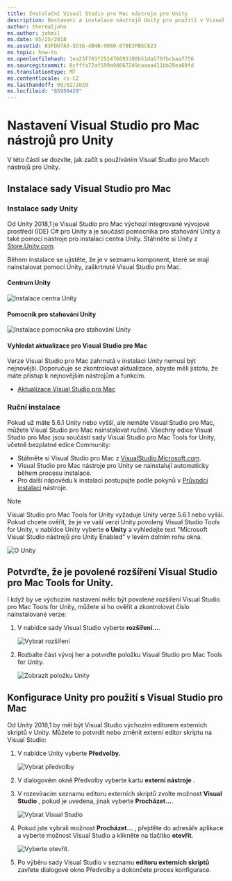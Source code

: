 ```yaml
---
title: Instalační Visual Studio pro Mac nástroje pro Unity
description: Nastavení a instalace nástrojů Unity pro použití v Visual Studio pro Mac
author: therealjohn
ms.author: johmil
ms.date: 05/25/2018
ms.assetid: 83FDD7A3-5D16-4B4B-9080-078E3FB5C623
ms.topic: how-to
ms.openlocfilehash: 1ea23f701f251476693108b51da570fbcbaa7756
ms.sourcegitcommit: 6cfffa72af599a9d667249caaaa411bb28ea69fd
ms.translationtype: MT
ms.contentlocale: cs-CZ
ms.lasthandoff: 09/02/2020
ms.locfileid: "85950429"
---
```

# <a name="set-up-visual-studio-for-mac-tools-for-unity"></a>Nastavení Visual Studio pro Mac nástrojů pro Unity

V této části se dozvíte, jak začít s používáním Visual Studio pro Macch nástrojů pro Unity.

## <a name="install-visual-studio-for-mac"></a>Instalace sady Visual Studio pro Mac

### <a name="unity-bundled-installation"></a>Instalace sady Unity

Od Unity 2018,1 je Visual Studio pro Mac výchozí integrované vývojové prostředí (IDE) C# pro Unity a je součástí pomocníka pro stahování Unity a také pomocí nástroje pro instalaci centra Unity. Stáhněte si Unity z [Store.Unity.com](https://store.unity.com/).

Během instalace se ujistěte, že je v seznamu komponent, které se mají nainstalovat pomocí Unity, zaškrtnuté Visual Studio pro Mac.

#### <a name="unity-hub"></a>Centrum Unity

![Instalace centra Unity](media/setup-vsmac-tools-unity-image7.png)

#### <a name="unity-download-assistant"></a>Pomocník pro stahování Unity

![Instalace pomocníka pro stahování Unity](media/setup-vsmac-tools-unity-image8.png)

#### <a name="check-for-updates-to-visual-studio-for-mac"></a>Vyhledat aktualizace pro Visual Studio pro Mac

Verze Visual Studio pro Mac zahrnutá v instalaci Unity nemusí být nejnovější. Doporučuje se zkontrolovat aktualizace, abyste měli jistotu, že máte přístup k nejnovějším nástrojům a funkcím.

* [Aktualizace Visual Studio pro Mac](update.md)

### <a name="manual-installation"></a>Ruční instalace

Pokud už máte 5.6.1 Unity nebo vyšší, ale nemáte Visual Studio pro Mac, můžete Visual Studio pro Mac nainstalovat ručně. Všechny edice Visual Studio pro Mac jsou součástí sady Visual Studio pro Mac Tools for Unity, včetně bezplatné edice Community:

* Stáhněte si Visual Studio pro Mac z [VisualStudio.Microsoft.com](https://visualstudio.microsoft.com/).
* Visual Studio pro Mac nástroje pro Unity se nainstalují automaticky během procesu instalace.
* Pro další nápovědu k instalaci postupujte podle pokynů v [Průvodci instalací](/visualstudio/mac/installation/?view=vsmac-2017) nástroje.

> [!NOTE]
> Visual Studio pro Mac Tools for Unity vyžaduje Unity verze 5.6.1 nebo vyšší. Pokud chcete ověřit, že je ve vaší verzi Unity povolený Visual Studio Tools for Unity, v nabídce Unity vyberte **o Unity** a vyhledejte text "Microsoft Visual Studio nástrojů pro Unity Enabled" v levém dolním rohu okna.
>
> ![O Unity](media/setup-vsmac-tools-unity-image3.png)

## <a name="confirm-that-the-visual-studio-for-mac-tools-for-unity-extension-is-enabled"></a>Potvrďte, že je povolené rozšíření Visual Studio pro Mac Tools for Unity.

I když by ve výchozím nastavení mělo být povolené rozšíření Visual Studio pro Mac Tools for Unity, můžete si ho ověřit a zkontrolovat číslo nainstalované verze:

1. V nabídce sady Visual Studio vyberte **rozšíření...**.

   ![Vybrat rozšíření](media/setup-vsmac-tools-unity-image1.png)

2. Rozbalte část vývoj her a potvrďte položku Visual Studio pro Mac Tools for Unity.

   ![Zobrazit položku Unity](media/setup-vsmac-tools-unity-image2.png)

## <a name="configure-unity-for-use-with-visual-studio-for-mac"></a>Konfigurace Unity pro použití s Visual Studio pro Mac

Od Unity 2018,1 by měl být Visual Studio výchozím editorem externích skriptů v Unity. Můžete to potvrdit nebo změnit externí editor skriptu na Visual Studio:

1. V nabídce Unity vyberte **Předvolby.**

   ![Vybrat předvolby](media/setup-vsmac-tools-unity-image4.png)

2. V dialogovém okně Předvolby vyberte kartu **externí nástroje** .

3. V rozevíracím seznamu editoru externích skriptů zvolte možnost **Visual Studio** , pokud je uvedena, jinak vyberte **Procházet...**.

   ![Vybrat Visual Studio](media/setup-vsmac-tools-unity-image5.png)

4. Pokud jste vybrali možnost **Procházet...** , přejděte do adresáře aplikace a vyberte možnost Visual Studio a klikněte na tlačítko **otevřít**.

   ![Vyberte otevřít.](media/setup-vsmac-tools-unity-image6.png)

5. Po výběru sady Visual Studio v seznamu **editoru externích skriptů** zavřete dialogové okno Předvolby a dokončete proces konfigurace.